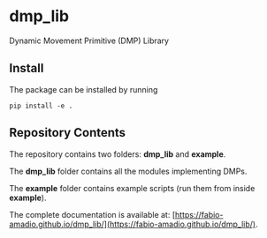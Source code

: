 # dmp_lib
Dynamic Movement Primitive (DMP) Library

## Install ##

The package can be installed by running

```
pip install -e .
```

## Repository Contents ##

The repository contains two folders: __dmp_lib__ and __example__.

The __dmp_lib__ folder contains all the modules implementing DMPs.

The __example__ folder contains example scripts (run them from inside __example__).

The complete documentation is available at: [https://fabio-amadio.github.io/dmp_lib/](https://fabio-amadio.github.io/dmp_lib/).
